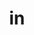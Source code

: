 ---
title: in
meaning: into
ch: [five, nine, cumulative]
pos: preposition
disamb: (with accusative)
di: (with accusative)
allmeanings: yes
six: y
---